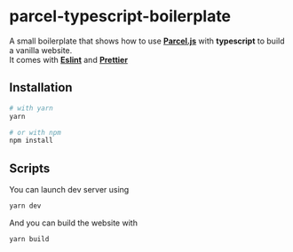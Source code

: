 # parcel-typescript-boilerplate

A small boilerplate that shows how to use **[Parcel.js](https://github.com/parcel-bundler/parcel)** with **typescript** to build a vanilla website.<br/>
It comes with **[Eslint](https://github.com/eslint/eslint)** and **[Prettier](https://github.com/prettier/prettier)**

## Installation

```sh
# with yarn
yarn

# or with npm
npm install
```
## Scripts

You can launch dev server using
```sh
yarn dev
```

And you can build the website with
```sh
yarn build
```
